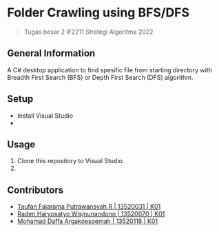 # Folder Crawling using BFS/DFS
> Tugas besar 2 IF2211 Strategi Algoritma 2022

## General Information
A C# desktop application to find spesific file from starting directory with Breadth First Search (BFS) or Depth First Search (DFS) algorithm.

## Setup
- Install Visual Studio
- 

## Usage
1. Clone this repository to Visual Studio.
2. 

## Contributors
- [Taufan Fajarama Putrawansyah R | 13520031 | K01](https://github.com/roastland)
- [Raden Haryosatyo Wisjnunandono | 13520070 | K01](https://github.com/nandono206)
- [Mohamad Daffa Argakoesoemah | 13520118 | K01](https://github.com/daffarg)
